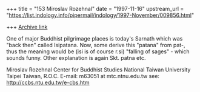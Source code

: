 +++
title = "153 Miroslav Rozehnal"
date = "1997-11-16"
upstream_url = "https://list.indology.info/pipermail/indology/1997-November/009856.html"

+++
[Archive link](https://list.indology.info/pipermail/indology/1997-November/009856.html)

One of major Buddhist pilgrimage places is today's Sarnath which was
"back then" called Isipatana.
Now, some derive this "patana" from pat-, thus the meaning would be (isi
is of course r.si) "falling of sages" - which sounds funny.
Other explanation is again Skt. patna etc.


Miroslav Rozehnal
Center for Buddhist Studies
National Taiwan University
Taipei
Taiwan, R.O.C.
E-mail: m63051 at mtc.ntnu.edu.tw
see: http://ccbs.ntu.edu.tw/e-cbs.htm



